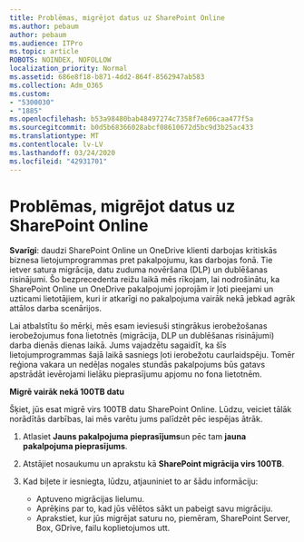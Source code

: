 ```yaml
---
title: Problēmas, migrējot datus uz SharePoint Online
ms.author: pebaum
author: pebaum
ms.audience: ITPro
ms.topic: article
ROBOTS: NOINDEX, NOFOLLOW
localization_priority: Normal
ms.assetid: 686e8f18-b871-4dd2-864f-8562947ab583
ms.collection: Adm_O365
ms.custom:
- "5300030"
- "1885"
ms.openlocfilehash: b53a98480bab48497274c7358f7e606caa477f5a
ms.sourcegitcommit: b0d5b68366028abcf08610672d5bc9d3b25ac433
ms.translationtype: MT
ms.contentlocale: lv-LV
ms.lasthandoff: 03/24/2020
ms.locfileid: "42931701"
---
```

# <a name="issues-while-migrating-data-to-sharepoint-online"></a>Problēmas, migrējot datus uz SharePoint Online

**Svarīgi**: daudzi SharePoint Online un OneDrive klienti darbojas kritiskās biznesa lietojumprogrammas pret pakalpojumu, kas darbojas fonā. Tie ietver satura migrācija, datu zuduma novēršana (DLP) un dublēšanas risinājumi. Šo bezprecedenta reižu laikā mēs rīkojam, lai nodrošinātu, ka SharePoint Online un OneDrive pakalpojumi joprojām ir ļoti pieejami un uzticami lietotājiem, kuri ir atkarīgi no pakalpojuma vairāk nekā jebkad agrāk attālos darba scenārijos.

Lai atbalstītu šo mērķi, mēs esam ieviesuši stingrākus ierobežošanas ierobežojumus fona lietotnēs (migrācija, DLP un dublēšanas risinājumi) darba dienās dienas laikā. Jums vajadzētu sagaidīt, ka šīs lietojumprogrammas šajā laikā sasniegs ļoti ierobežotu caurlaidspēju. Tomēr reģiona vakara un nedēļas nogales stundās pakalpojums būs gatavs apstrādāt ievērojami lielāku pieprasījumu apjomu no fona lietotnēm.

**Migrē vairāk nekā 100TB datu**

Šķiet, jūs esat migrē virs 100TB datu SharePoint Online. Lūdzu, veiciet tālāk norādītās darbības, lai mēs varētu jums palīdzēt pēc iespējas ātrāk. 

1. Atlasiet **Jauns pakalpojuma pieprasījums**un pēc tam **jauna pakalpojuma pieprasījums**. 
2. Atstājiet nosaukumu un aprakstu kā **SharePoint migrācija virs 100TB**.
3. Kad biļete ir iesniegta, lūdzu, atjauniniet to ar šādu informāciju: 

    - Aptuveno migrācijas lielumu.
    - Aprēķins par to, kad jūs vēlētos sākt un pabeigt savu migrāciju.
    - Aprakstiet, kur jūs migrējat saturu no, piemēram, SharePoint Server, Box, GDrive, failu koplietojumos utt.


  

